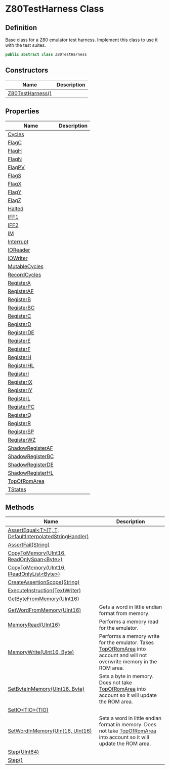 # Z80TestHarness Class
## Definition

Base class for a Z80 emulator test harness. Implement this class to use it with the test suites.

```c#
public abstract class Z80TestHarness
```

## Constructors

| Name | Description |
| ---- | ----------- |
| [Z80TestHarness()](MrKWatkins.EmulatorTestSuites.Z80.Z80TestHarness.-ctor.md) |  |

## Properties

| Name | Description |
| ---- | ----------- |
| [Cycles](MrKWatkins.EmulatorTestSuites.Z80.Z80TestHarness.Cycles.md) |  |
| [FlagC](MrKWatkins.EmulatorTestSuites.Z80.Z80TestHarness.FlagC.md) |  |
| [FlagH](MrKWatkins.EmulatorTestSuites.Z80.Z80TestHarness.FlagH.md) |  |
| [FlagN](MrKWatkins.EmulatorTestSuites.Z80.Z80TestHarness.FlagN.md) |  |
| [FlagPV](MrKWatkins.EmulatorTestSuites.Z80.Z80TestHarness.FlagPV.md) |  |
| [FlagS](MrKWatkins.EmulatorTestSuites.Z80.Z80TestHarness.FlagS.md) |  |
| [FlagX](MrKWatkins.EmulatorTestSuites.Z80.Z80TestHarness.FlagX.md) |  |
| [FlagY](MrKWatkins.EmulatorTestSuites.Z80.Z80TestHarness.FlagY.md) |  |
| [FlagZ](MrKWatkins.EmulatorTestSuites.Z80.Z80TestHarness.FlagZ.md) |  |
| [Halted](MrKWatkins.EmulatorTestSuites.Z80.Z80TestHarness.Halted.md) |  |
| [IFF1](MrKWatkins.EmulatorTestSuites.Z80.Z80TestHarness.IFF1.md) |  |
| [IFF2](MrKWatkins.EmulatorTestSuites.Z80.Z80TestHarness.IFF2.md) |  |
| [IM](MrKWatkins.EmulatorTestSuites.Z80.Z80TestHarness.IM.md) |  |
| [Interrupt](MrKWatkins.EmulatorTestSuites.Z80.Z80TestHarness.Interrupt.md) |  |
| [IOReader](MrKWatkins.EmulatorTestSuites.Z80.Z80TestHarness.IOReader.md) |  |
| [IOWriter](MrKWatkins.EmulatorTestSuites.Z80.Z80TestHarness.IOWriter.md) |  |
| [MutableCycles](MrKWatkins.EmulatorTestSuites.Z80.Z80TestHarness.MutableCycles.md) |  |
| [RecordCycles](MrKWatkins.EmulatorTestSuites.Z80.Z80TestHarness.RecordCycles.md) |  |
| [RegisterA](MrKWatkins.EmulatorTestSuites.Z80.Z80TestHarness.RegisterA.md) |  |
| [RegisterAF](MrKWatkins.EmulatorTestSuites.Z80.Z80TestHarness.RegisterAF.md) |  |
| [RegisterB](MrKWatkins.EmulatorTestSuites.Z80.Z80TestHarness.RegisterB.md) |  |
| [RegisterBC](MrKWatkins.EmulatorTestSuites.Z80.Z80TestHarness.RegisterBC.md) |  |
| [RegisterC](MrKWatkins.EmulatorTestSuites.Z80.Z80TestHarness.RegisterC.md) |  |
| [RegisterD](MrKWatkins.EmulatorTestSuites.Z80.Z80TestHarness.RegisterD.md) |  |
| [RegisterDE](MrKWatkins.EmulatorTestSuites.Z80.Z80TestHarness.RegisterDE.md) |  |
| [RegisterE](MrKWatkins.EmulatorTestSuites.Z80.Z80TestHarness.RegisterE.md) |  |
| [RegisterF](MrKWatkins.EmulatorTestSuites.Z80.Z80TestHarness.RegisterF.md) |  |
| [RegisterH](MrKWatkins.EmulatorTestSuites.Z80.Z80TestHarness.RegisterH.md) |  |
| [RegisterHL](MrKWatkins.EmulatorTestSuites.Z80.Z80TestHarness.RegisterHL.md) |  |
| [RegisterI](MrKWatkins.EmulatorTestSuites.Z80.Z80TestHarness.RegisterI.md) |  |
| [RegisterIX](MrKWatkins.EmulatorTestSuites.Z80.Z80TestHarness.RegisterIX.md) |  |
| [RegisterIY](MrKWatkins.EmulatorTestSuites.Z80.Z80TestHarness.RegisterIY.md) |  |
| [RegisterL](MrKWatkins.EmulatorTestSuites.Z80.Z80TestHarness.RegisterL.md) |  |
| [RegisterPC](MrKWatkins.EmulatorTestSuites.Z80.Z80TestHarness.RegisterPC.md) |  |
| [RegisterQ](MrKWatkins.EmulatorTestSuites.Z80.Z80TestHarness.RegisterQ.md) |  |
| [RegisterR](MrKWatkins.EmulatorTestSuites.Z80.Z80TestHarness.RegisterR.md) |  |
| [RegisterSP](MrKWatkins.EmulatorTestSuites.Z80.Z80TestHarness.RegisterSP.md) |  |
| [RegisterWZ](MrKWatkins.EmulatorTestSuites.Z80.Z80TestHarness.RegisterWZ.md) |  |
| [ShadowRegisterAF](MrKWatkins.EmulatorTestSuites.Z80.Z80TestHarness.ShadowRegisterAF.md) |  |
| [ShadowRegisterBC](MrKWatkins.EmulatorTestSuites.Z80.Z80TestHarness.ShadowRegisterBC.md) |  |
| [ShadowRegisterDE](MrKWatkins.EmulatorTestSuites.Z80.Z80TestHarness.ShadowRegisterDE.md) |  |
| [ShadowRegisterHL](MrKWatkins.EmulatorTestSuites.Z80.Z80TestHarness.ShadowRegisterHL.md) |  |
| [TopOfRomArea](MrKWatkins.EmulatorTestSuites.Z80.Z80TestHarness.TopOfRomArea.md) |  |
| [TStates](MrKWatkins.EmulatorTestSuites.Z80.Z80TestHarness.TStates.md) |  |

## Methods

| Name | Description |
| ---- | ----------- |
| [AssertEqual&lt;T&gt;(T, T, DefaultInterpolatedStringHandler)](MrKWatkins.EmulatorTestSuites.Z80.Z80TestHarness.AssertEqual.md) |  |
| [AssertFail(String)](MrKWatkins.EmulatorTestSuites.Z80.Z80TestHarness.AssertFail.md) |  |
| [CopyToMemory(UInt16, ReadOnlySpan&lt;Byte&gt;)](MrKWatkins.EmulatorTestSuites.Z80.Z80TestHarness.CopyToMemory.md#mrkwatkins-emulatortestsuites-z80-z80testharness-copytomemory(system-uint16-system-readonlyspan((system-byte)))) |  |
| [CopyToMemory(UInt16, IReadOnlyList&lt;Byte&gt;)](MrKWatkins.EmulatorTestSuites.Z80.Z80TestHarness.CopyToMemory.md#mrkwatkins-emulatortestsuites-z80-z80testharness-copytomemory(system-uint16-system-collections-generic-ireadonlylist((system-byte)))) |  |
| [CreateAssertionScope(String)](MrKWatkins.EmulatorTestSuites.Z80.Z80TestHarness.CreateAssertionScope.md) |  |
| [ExecuteInstruction(TextWriter)](MrKWatkins.EmulatorTestSuites.Z80.Z80TestHarness.ExecuteInstruction.md) |  |
| [GetByteFromMemory(UInt16)](MrKWatkins.EmulatorTestSuites.Z80.Z80TestHarness.GetByteFromMemory.md) |  |
| [GetWordFromMemory(UInt16)](MrKWatkins.EmulatorTestSuites.Z80.Z80TestHarness.GetWordFromMemory.md) | Gets a word in little endian format from memory. |
| [MemoryRead(UInt16)](MrKWatkins.EmulatorTestSuites.Z80.Z80TestHarness.MemoryRead.md) | Performs a memory read for the emulator. |
| [MemoryWrite(UInt16, Byte)](MrKWatkins.EmulatorTestSuites.Z80.Z80TestHarness.MemoryWrite.md) | Performs a memory write for the emulator. Takes [TopOfRomArea](MrKWatkins.EmulatorTestSuites.Z80.Z80TestHarness.TopOfRomArea.md) into account and will not overwrite memory in the ROM area. |
| [SetByteInMemory(UInt16, Byte)](MrKWatkins.EmulatorTestSuites.Z80.Z80TestHarness.SetByteInMemory.md) | Sets a byte in memory. Does not take [TopOfRomArea](MrKWatkins.EmulatorTestSuites.Z80.Z80TestHarness.TopOfRomArea.md) into account so it will update the ROM area. |
| [SetIO&lt;TIO&gt;(TIO)](MrKWatkins.EmulatorTestSuites.Z80.Z80TestHarness.SetIO.md) |  |
| [SetWordInMemory(UInt16, UInt16)](MrKWatkins.EmulatorTestSuites.Z80.Z80TestHarness.SetWordInMemory.md) | Sets a word in little endian format in memory. Does not take [TopOfRomArea](MrKWatkins.EmulatorTestSuites.Z80.Z80TestHarness.TopOfRomArea.md) into account so it will update the ROM area. |
| [Step(UInt64)](MrKWatkins.EmulatorTestSuites.Z80.Z80TestHarness.Step.md#mrkwatkins-emulatortestsuites-z80-z80testharness-step(system-uint64)) |  |
| [Step()](MrKWatkins.EmulatorTestSuites.Z80.Z80TestHarness.Step.md#mrkwatkins-emulatortestsuites-z80-z80testharness-step) |  |

